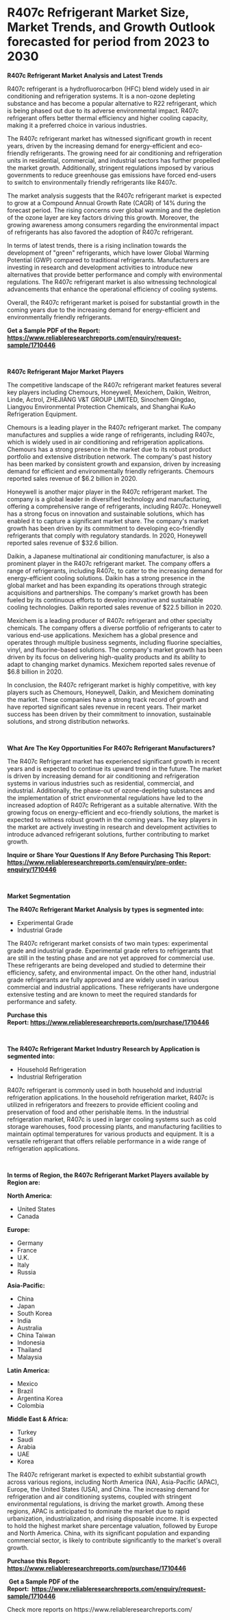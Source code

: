 <p><h1>R407c Refrigerant Market Size, Market Trends, and Growth Outlook forecasted for period from 2023 to 2030</h1></p><p><strong>R407c Refrigerant Market Analysis and Latest Trends</strong></p>
<p><p>R407c refrigerant is a hydrofluorocarbon (HFC) blend widely used in air conditioning and refrigeration systems. It is a non-ozone depleting substance and has become a popular alternative to R22 refrigerant, which is being phased out due to its adverse environmental impact. R407c refrigerant offers better thermal efficiency and higher cooling capacity, making it a preferred choice in various industries.</p><p>The R407c refrigerant market has witnessed significant growth in recent years, driven by the increasing demand for energy-efficient and eco-friendly refrigerants. The growing need for air conditioning and refrigeration units in residential, commercial, and industrial sectors has further propelled the market growth. Additionally, stringent regulations imposed by various governments to reduce greenhouse gas emissions have forced end-users to switch to environmentally friendly refrigerants like R407c.</p><p>The market analysis suggests that the R407c refrigerant market is expected to grow at a Compound Annual Growth Rate (CAGR) of 14% during the forecast period. The rising concerns over global warming and the depletion of the ozone layer are key factors driving this growth. Moreover, the growing awareness among consumers regarding the environmental impact of refrigerants has also favored the adoption of R407c refrigerant.</p><p>In terms of latest trends, there is a rising inclination towards the development of "green" refrigerants, which have lower Global Warming Potential (GWP) compared to traditional refrigerants. Manufacturers are investing in research and development activities to introduce new alternatives that provide better performance and comply with environmental regulations. The R407c refrigerant market is also witnessing technological advancements that enhance the operational efficiency of cooling systems.</p><p>Overall, the R407c refrigerant market is poised for substantial growth in the coming years due to the increasing demand for energy-efficient and environmentally friendly refrigerants.</p></p>
<p><strong>Get a Sample PDF of the Report:&nbsp; <a href="https://www.reliableresearchreports.com/enquiry/request-sample/1710446">https://www.reliableresearchreports.com/enquiry/request-sample/1710446</a></strong></p>
<p>&nbsp;</p>
<p><strong>R407c Refrigerant Major Market Players</strong></p>
<p><p>The competitive landscape of the R407c refrigerant market features several key players including Chemours, Honeywell, Mexichem, Daikin, Weitron, Linde, Actrol, ZHEJIANG V&T GROUP LIMITED, Sinochem Qingdao, Liangyou Environmental Protection Chemicals, and Shanghai KuAo Refrigeration Equipment. </p><p>Chemours is a leading player in the R407c refrigerant market. The company manufactures and supplies a wide range of refrigerants, including R407c, which is widely used in air conditioning and refrigeration applications. Chemours has a strong presence in the market due to its robust product portfolio and extensive distribution network. The company's past history has been marked by consistent growth and expansion, driven by increasing demand for efficient and environmentally friendly refrigerants. Chemours reported sales revenue of $6.2 billion in 2020.</p><p>Honeywell is another major player in the R407c refrigerant market. The company is a global leader in diversified technology and manufacturing, offering a comprehensive range of refrigerants, including R407c. Honeywell has a strong focus on innovation and sustainable solutions, which has enabled it to capture a significant market share. The company's market growth has been driven by its commitment to developing eco-friendly refrigerants that comply with regulatory standards. In 2020, Honeywell reported sales revenue of $32.6 billion.</p><p>Daikin, a Japanese multinational air conditioning manufacturer, is also a prominent player in the R407c refrigerant market. The company offers a range of refrigerants, including R407c, to cater to the increasing demand for energy-efficient cooling solutions. Daikin has a strong presence in the global market and has been expanding its operations through strategic acquisitions and partnerships. The company's market growth has been fueled by its continuous efforts to develop innovative and sustainable cooling technologies. Daikin reported sales revenue of $22.5 billion in 2020.</p><p>Mexichem is a leading producer of R407c refrigerant and other specialty chemicals. The company offers a diverse portfolio of refrigerants to cater to various end-use applications. Mexichem has a global presence and operates through multiple business segments, including fluorine specialties, vinyl, and fluorine-based solutions. The company's market growth has been driven by its focus on delivering high-quality products and its ability to adapt to changing market dynamics. Mexichem reported sales revenue of $6.8 billion in 2020.</p><p>In conclusion, the R407c refrigerant market is highly competitive, with key players such as Chemours, Honeywell, Daikin, and Mexichem dominating the market. These companies have a strong track record of growth and have reported significant sales revenue in recent years. Their market success has been driven by their commitment to innovation, sustainable solutions, and strong distribution networks.</p></p>
<p>&nbsp;</p>
<p><strong>What Are The Key Opportunities For R407c Refrigerant Manufacturers?</strong></p>
<p><p>The R407c Refrigerant market has experienced significant growth in recent years and is expected to continue its upward trend in the future. The market is driven by increasing demand for air conditioning and refrigeration systems in various industries such as residential, commercial, and industrial. Additionally, the phase-out of ozone-depleting substances and the implementation of strict environmental regulations have led to the increased adoption of R407c Refrigerant as a suitable alternative. With the growing focus on energy-efficient and eco-friendly solutions, the market is expected to witness robust growth in the coming years. The key players in the market are actively investing in research and development activities to introduce advanced refrigerant solutions, further contributing to market growth.</p></p>
<p><strong>Inquire or Share Your Questions If Any Before Purchasing This Report: <a href="https://www.reliableresearchreports.com/enquiry/pre-order-enquiry/1710446">https://www.reliableresearchreports.com/enquiry/pre-order-enquiry/1710446</a></strong></p>
<p>&nbsp;</p>
<p><strong>Market Segmentation</strong></p>
<p><strong>The R407c Refrigerant Market Analysis by types is segmented into:</strong></p>
<p><ul><li>Experimental Grade</li><li>Industrial Grade</li></ul></p>
<p><p>The R407c refrigerant market consists of two main types: experimental grade and industrial grade. Experimental grade refers to refrigerants that are still in the testing phase and are not yet approved for commercial use. These refrigerants are being developed and studied to determine their efficiency, safety, and environmental impact. On the other hand, industrial grade refrigerants are fully approved and are widely used in various commercial and industrial applications. These refrigerants have undergone extensive testing and are known to meet the required standards for performance and safety.</p></p>
<p><strong>Purchase this Report:&nbsp;<a href="https://www.reliableresearchreports.com/purchase/1710446">https://www.reliableresearchreports.com/purchase/1710446</a></strong></p>
<p>&nbsp;</p>
<p><strong>The R407c Refrigerant Market Industry Research by Application is segmented into:</strong></p>
<p><ul><li>Household Refrigeration</li><li>Industrial Refrigeration</li></ul></p>
<p><p>R407c refrigerant is commonly used in both household and industrial refrigeration applications. In the household refrigeration market, R407c is utilized in refrigerators and freezers to provide efficient cooling and preservation of food and other perishable items. In the industrial refrigeration market, R407c is used in larger cooling systems such as cold storage warehouses, food processing plants, and manufacturing facilities to maintain optimal temperatures for various products and equipment. It is a versatile refrigerant that offers reliable performance in a wide range of refrigeration applications.</p></p>
<p>&nbsp;</p>
<p><strong>In terms of Region, the R407c Refrigerant Market Players available by Region are:</strong></p>
<p>
    <p> <strong> North America: </strong>
        <ul>
            <li>United States</li>
            <li>Canada</li>
        </ul>
        </p> 
    <p> <strong> Europe: </strong>
        <ul>
            <li>Germany</li>
            <li>France</li>
            <li>U.K.</li>
            <li>Italy</li>
            <li>Russia</li>
        </ul>
        </p> 
    <p> <strong> Asia-Pacific: </strong>
        <ul>
            <li>China</li>
            <li>Japan</li>
            <li>South Korea</li>
            <li>India</li>
            <li>Australia</li>
            <li>China Taiwan</li>
            <li>Indonesia</li>
            <li>Thailand</li>
            <li>Malaysia</li>
        </ul>
        </p> 
    <p> <strong> Latin America: </strong>
        <ul>
            <li>Mexico</li>
            <li>Brazil</li>
            <li>Argentina Korea</li>
            <li>Colombia</li>
        </ul>
        </p> 
    <p> <strong> Middle East & Africa: </strong>
        <ul>
            <li>Turkey</li>
            <li>Saudi</li>
            <li>Arabia</li>
            <li>UAE</li>
            <li>Korea</li>
        </ul>
    </p>
    </p>
<p><p>The R407c refrigerant market is expected to exhibit substantial growth across various regions, including North America (NA), Asia-Pacific (APAC), Europe, the United States (USA), and China. The increasing demand for refrigeration and air conditioning systems, coupled with stringent environmental regulations, is driving the market growth. Among these regions, APAC is anticipated to dominate the market due to rapid urbanization, industrialization, and rising disposable income. It is expected to hold the highest market share percentage valuation, followed by Europe and North America. China, with its significant population and expanding commercial sector, is likely to contribute significantly to the market's overall growth.</p></p>
<p><strong>Purchase this Report: <a href="https://www.reliableresearchreports.com/purchase/1710446">https://www.reliableresearchreports.com/purchase/1710446</a></strong></p>
<p>&nbsp;<strong>Get a Sample PDF of the Report:&nbsp;&nbsp;<a href="https://www.reliableresearchreports.com/enquiry/request-sample/1710446">https://www.reliableresearchreports.com/enquiry/request-sample/1710446</a></strong></p>
<p><strong></strong></p>
<p>Check more reports on https://www.reliableresearchreports.com/</p>